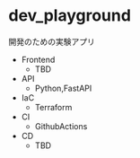 # dev_playground

開発のための実験アプリ

- Frontend
    - TBD
- API
    - Python,FastAPI
- IaC
    - Terraform
- CI
    - GithubActions
- CD
    - TBD
